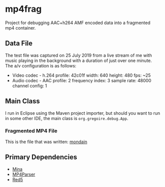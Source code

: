 # mp4frag
Project for debugging AAC+h264 AMF encoded data into a fragmented mp4 container.


## Data File
The test file was captured on 25 July 2019 from a live stream of me with music playing in the background with a duration of just over one minute. The a/v configuration is as follows:
 * Video codec - h.264 profile: 42c01f width: 640 height: 480 fps: ~25
 * Audio codec - AAC profile: 2 frequency index: 3 sample rate: 48000 channel config: 1


## Main Class
I run in Eclipse using the Maven project importer, but should you want to run in some other IDE, the main class is `org.gregoire.debug.App`.


### Fragmented MP4 File
This is the file that was written: [mondain](mondain.mp4)


## Primary Dependencies
 * [Mina](https://mina.apache.org/)
 * [MP4Parser](https://github.com/sannies/mp4parser)
 * [Red5](https://github.com/red5)